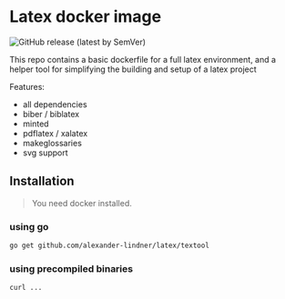 # Latex docker image
![GitHub release (latest by SemVer)](https://img.shields.io/github/downloads/alexander-lindner/latex/latex/total?style=flat-square)

This repo contains a basic dockerfile for a full latex environment, and a helper tool for simplifying
the building and setup of a latex project

Features:
* all dependencies
* biber / biblatex
* minted
* pdflatex / xalatex
* makeglossaries
* svg support

## Installation

> You need docker installed.

### using go
```bash
go get github.com/alexander-lindner/latex/textool
```

### using precompiled binaries

```bash
curl ...
```
